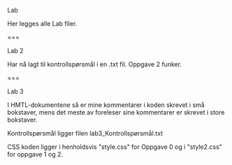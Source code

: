 Lab

Her legges alle Lab filer.

===

Lab 2

Har nå lagt til kontrollspørsmål i en .txt fil. Oppgave 2 funker.

===

Lab 3

I HMTL-dokumentene så er mine kommentarer i koden skrevet i små bokstaver,
mens det meste av foreleser sine kommentarer er skrevet i store bokstaver.

Kontrollspørsmål ligger filen lab3_Kontrollspørsmål.txt

CSS koden ligger i henholdsvis "style.css" for Oppgave 0 
og i "style2.css" for oppgave 1 og 2.
